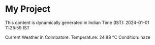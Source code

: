 # My Project

This content is dynamically generated in Indian Time (IST): 2024-01-01 11:25:59 IST


Current Weather in Coimbatore:
Temperature: 24.88 °C
Condition: haze
